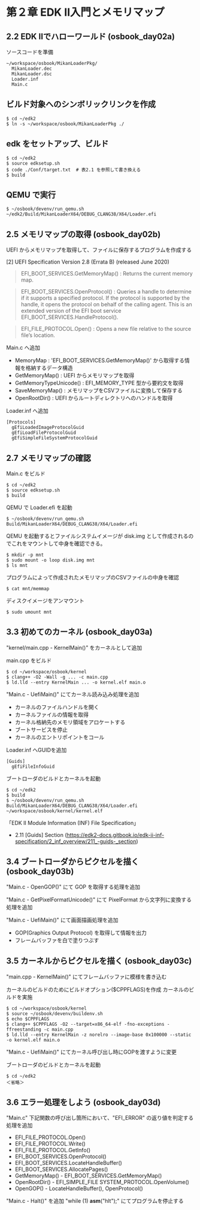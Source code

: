 # 第２章 EDK Ⅱ入門とメモリマップ

## 2.2 EDK Ⅱでハローワールド (osbook_day02a)
ソースコードを準備
```
~/workspace/osbook/MikanLoaderPkg/
  MikanLoader.dec
  MikanLoader.dsc
  Loader.inf
  Main.c
```

## ビルド対象へのシンボリックリンクを作成
```
$ cd ~/edk2
$ ln -s ~/workspace/osbook/MikanLoaderPkg ./
```

## edk をセットアップ、ビルド
```
$ cd ~/edk2
$ source edksetup.sh
$ code ./Conf/target.txt  # 表2.1 を参照して書き換える
$ build
```

## QEMU で実行
```
$ ~/osbook/devenv/run_qemu.sh ~/edk2/Build/MikanLoaderX64/DEBUG_CLANG38/X64/Loader.efi
```

## 2.5 メモリマップの取得 (osbook_day02b)

UEFI からメモリマップを取得して、ファイルに保存するプログラムを作成する

[2] UEFI Specification Version 2.8 (Errata B) (released June 2020)

> EFI_BOOT_SERVICES.GetMemoryMap() : Returns the current memory map.

> EFI_BOOT_SERVICES.OpenProtocol() : Queries a handle to determine if it supports a specified protocol. 
If the protocol is supported by the handle, it opens the protocol on behalf of the calling agent. 
This is an extended version of the EFI boot service EFI_BOOT_SERVICES.HandleProtocol(). 

> EFI_FILE_PROTOCOL.Open() : Opens a new file relative to the source file’s location.

Main.c へ追加

- MemoryMap : 'EFI_BOOT_SERVICES.GetMemoryMap()' から取得する情報を格納するデータ構造
- GetMemoryMap() : UEFI からメモリマップを取得
- GetMemoryTypeUnicode() : EFI_MEMORY_TYPE 型から要約文を取得
- SaveMemoryMap() : メモリマップをCSVファイルに変換して保存する
- OpenRootDir() : UEFI からルートディレクトリへのハンドルを取得

Loader.inf へ追加

```
[Protocols]
  gEfiLoadedImageProtocolGuid
  gEfiLoadFileProtocolGuid
  gEfiSimpleFileSystemProtocolGuid
```

## 2.7 メモリマップの確認

Main.c をビルド
```
$ cd ~/edk2
$ source edksetup.sh
$ build
```

QEMU で Loader.efi を起動
```
$ ~/osbook/devenv/run_qemu.sh  Build/MikanLoaderX64/DEBUG_CLANG38/X64/Loader.efi
```

QEMU を起動するとファイルシステムイメージが disk.img として作成されるのでこれをマウントして中身を確認できる。
```
$ mkdir -p mnt
$ sudo mount -o loop disk.img mnt
$ ls mnt
```

プログラムによって作成されたメモリマップのCSVファイルの中身を確認
```
$ cat mnt/memmap
```

ディスクイメージをアンマウント
```
$ sudo umount mnt
```

## 3.3 初めてのカーネル (osbook_day03a)

"kernel/main.cpp - KernelMain()" をカーネルとして追加

main.cpp をビルド
```
$ cd ~/workspace/osbook/kernel
$ clang++ -O2 -Wall -g ... -c main.cpp
$ ld.lld --entry KernelMain ... -o kernel.elf main.o
```

"Main.c - UefiMain()" にてカーネル読み込み処理を追加
- カーネルのファイルハンドルを開く
- カーネルファイルの情報を取得
- カーネル格納先のメモリ領域をアロケートする
- ブートサービスを停止
- カーネルのエントリポイントをコール

Loader.inf へGUIDを追加
```
[Guids]
  gEfiFileInfoGuid
```

ブートローダのビルドとカーネルを起動
```
$ cd ~/edk2
$ build
$ ~/osbook/devenv/run_qemu.sh  Build/MikanLoaderX64/DEBUG_CLANG38/X64/Loader.efi ~/workspace/osbook/kernel/kernel.elf
```

「EDK II Module Information (INF) File Specification」
 - 2.11 [Guids] Section (https://edk2-docs.gitbook.io/edk-ii-inf-specification/2_inf_overview/211_-guids-_section)

## 3.4 ブートローダからピクセルを描く (osbook_day03b)

"Main.c - OpenGOP()" にて GOP を取得する処理を追加

"Main.c - GetPixelFormatUnicode()" にて PixelFormat から文字列に変換する処理を追加

"Main.c - UefiMain()" にて画面描画処理を追加
 - GOP(Graphics Output Protocol) を取得して情報を出力
 - フレームバッファを白で塗りつぶす

## 3.5 カーネルからピクセルを描く (osbook_day03c)

"main.cpp - KernelMain()" にてフレームバッファに模様を書き込む

カーネルのビルドのためにビルドオプション($CPPFLAGS)を作成
カーネルのビルドを実施
```
$ cd ~/workspace/osbook/kernel
$ source ~/osbook/devenv/buildenv.sh 
$ echo $CPPFLAGS
$ clang++ $CPPFLAGS -O2 --target=x86_64-elf -fno-exceptions -ffreestanding -c main.cpp
$ ld.lld --entry KernelMain -z norelro --image-base 0x100000 --static -o kernel.elf main.o
```

"Main.c - UefiMain()" にてカーネル呼び出し時にGOPを渡すように変更

ブートローダのビルドとカーネルを起動
```
$ cd ~/edk2
＜省略＞
```

## 3.6 エラー処理をしよう (osbook_day03d)

"Main.c" 下記関数の呼び出し箇所において、"EFI_ERROR" の返り値を判定する処理を追加
 - EFI_FILE_PROTOCOL.Open()
 - EFI_FILE_PROTOCOL.Write()
 - EFI_FILE_PROTOCOL.GetInfo()
 - EFI_BOOT_SERVICES.OpenProtocol()
 - EFI_BOOT_SERVICES.LocateHandleBuffer()
 - EFI_BOOT_SERVICES.AllocatePages()
 - GetMemoryMap() - EFI_BOOT_SERVICES.GetMemoryMap()
 - OpenRootDir() - EFI_SIMPLE_FILE SYSTEM_PROTOCOL.OpenVolume()
 - OpenGOP() - LocateHandleBuffer(), OpenProtocol()

"Main.c - Halt()" を追加
"while (1) __asm__("hlt");" にてプログラムを停止する
